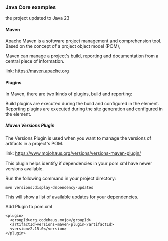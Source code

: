 ### Java Core examples

the project updated to Java 23

#### Maven

Apache Maven is a software project management and comprehension tool. Based on the concept
of a project object model (POM),

Maven can manage a project's build, reporting and documentation from a central piece of information.

link: https://maven.apache.org

#### Plugins

In Maven, there are two kinds of plugins, build and reporting:

Build plugins are executed during the build and configured in the <build/> element.
Reporting plugins are executed during the site generation and configured in the <reporting/> element.

##### Maven Versions Plugin

The Versions Plugin is used when you want to manage the versions of artifacts in a project's POM.

link: https://www.mojohaus.org/versions/versions-maven-plugin/

This plugin helps identify if dependencies in your pom.xml have newer versions available.

Run the following command in your project directory:

```
mvn versions:display-dependency-updates
```

This will show a list of available updates for your dependencies.

Add Plugin to pom.xml

```
<plugin>
  <groupId>org.codehaus.mojo</groupId>
  <artifactId>versions-maven-plugin</artifactId>
  <version>2.15.0</version>
</plugin>
```